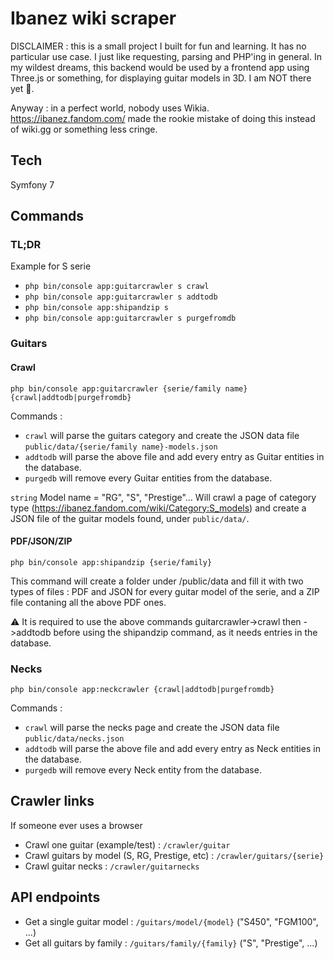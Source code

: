 # Ibanez wiki scraper

DISCLAIMER : this is a small project I built for fun and learning. It has no
particular use case. I just like requesting, parsing and PHP'ing in general. In
my wildest dreams, this backend would be used by a frontend app using Three.js or
something, for displaying guitar models in 3D. I am NOT there yet 🤧.

Anyway : in a perfect world, nobody uses Wikia.
https://ibanez.fandom.com/ made the rookie mistake of doing this instead of wiki.gg or something less cringe.

## Tech
Symfony 7

## Commands

### TL;DR
Example for S serie
* `php bin/console app:guitarcrawler s crawl`
* `php bin/console app:guitarcrawler s addtodb`
* `php bin/console app:shipandzip s`
* `php bin/console app:guitarcrawler s purgefromdb`

### Guitars
#### Crawl
`php bin/console app:guitarcrawler {serie/family name} {crawl|addtodb|purgefromdb}`

Commands :
* `crawl` will parse the guitars category and create the JSON data file `public/data/{serie/family name}-models.json` 
* `addtodb` will parse the above file and add every entry as Guitar entities in the database.
* `purgedb` will remove every Guitar entities from the database.

`string` Model name  = "RG", "S", "Prestige"...
Will crawl a page of category type (https://ibanez.fandom.com/wiki/Category:S_models) and create a JSON file of the guitar models found, under `public/data/`.

#### PDF/JSON/ZIP
`php bin/console app:shipandzip {serie/family}`

This command will create a folder under /public/data and fill it with two types of files : PDF and JSON for every guitar model of the serie, and a ZIP file contaning all the above PDF ones.

⚠️ It is required to use the above commands
guitarcrawler->crawl then ->addtodb before
using the shipandzip command, as it needs entries in the database. 

### Necks
`php bin/console app:neckcrawler {crawl|addtodb|purgefromdb}`

Commands : 
* `crawl` will parse the necks page and create the JSON data file `public/data/necks.json` 
* `addtodb` will parse the above file and add every entry as Neck entities in the database.
* `purgedb` will remove every Neck entity from the database.

## Crawler links
If someone ever uses a browser

* Crawl one guitar (example/test) : `/crawler/guitar`
* Crawl guitars by model (S, RG, Prestige, etc) : `/crawler/guitars/{serie}`
* Crawl guitar necks : `/crawler/guitarnecks`

## API endpoints
* Get a single guitar model : `/guitars/model/{model}` ("S450", "FGM100", ...)
* Get all guitars by family : `/guitars/family/{family}` ("S", "Prestige", ...)

